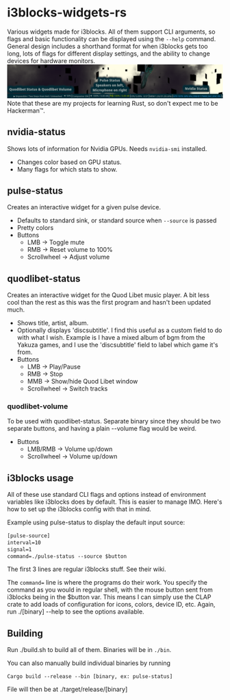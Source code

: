 # i3blocks-widgets-rs
Various widgets made for i3blocks.
All of them support CLI arguments, so flags and basic functionality can be displayed using the `--help` command.
General design includes a shorthand format for when i3blocks gets too long, lots of flags for different display settings, and the ability to change devices for hardware monitors.
<img src="./src/screeny.png" />
Note that these are my projects for learning Rust, so don't expect me to be Hackerman™.

## nvidia-status
Shows lots of information for Nvidia GPUs. Needs `nvidia-smi` installed.
- Changes color based on GPU status.
- Many flags for which stats to show.

## pulse-status
Creates an interactive widget for a given pulse device.
- Defaults to standard sink, or standard source when `--source` is passed
- Pretty colors
- Buttons
    - LMB -> Toggle mute
    - RMB -> Reset volume to 100%
    - Scrollwheel -> Adjust volume

## quodlibet-status
Creates an interactive widget for the Quod Libet music player. A bit less cool than the rest as this was the first program and hasn't been updated much.
- Shows title, artist, album.
- Optionally displays 'discsubtitle'. I find this useful as a custom field to do with what I wish. Example is I have a mixed album of bgm from the Yakuza games, and I use the 'discsubtitle' field to label which game it's from.
- Buttons
    - LMB -> Play/Pause
    - RMB -> Stop
    - MMB -> Show/hide Quod Libet window
    - Scrollwheel -> Switch tracks

### quodlibet-volume
To be used with quodlibet-status. Separate binary since they should be two separate buttons, and having a plain --volume flag would be weird.
- Buttons
    - LMB/RMB -> Volume up/down
    - Scrollwheel -> Volume up/down

## i3blocks usage
All of these use standard CLI flags and options instead of environment variables like i3blocks does by default. This is easier to manage IMO. Here's how to set up the i3blocks config with that in mind.

Example using pulse-status to display the default input source:
```
[pulse-source]
interval=10
signal=1
command=./pulse-status --source $button
```
The first 3 lines are regular i3blocks stuff. See their wiki.

The `command=` line is where the programs do their work. You specify the command as you would in regular shell, with the mouse button sent from i3blocks being in the $button var. This means I can simply use the CLAP crate to add loads of configuration for icons, colors, device ID, etc. Again, run ./[binary] --help to see the options available.

## Building
Run ./build.sh to build all of them. Binaries will be in `./bin`. 

You can also manually build individual binaries by running
```
Cargo build --release --bin [binary, ex: pulse-status]
```
File will then be at ./target/release/[binary]
